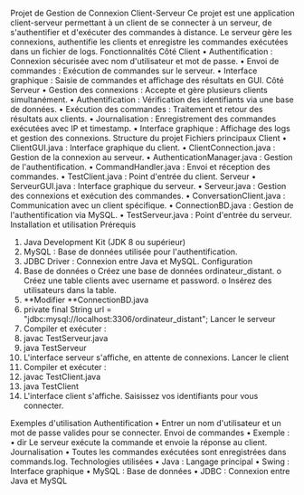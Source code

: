Projet de Gestion de Connexion Client-Serveur
Ce projet est une application client-serveur permettant à un client de se connecter à un serveur, de s'authentifier et d'exécuter des commandes à distance. Le serveur gère les connexions, authentifie les clients et enregistre les commandes exécutées dans un fichier de logs.
Fonctionnalités
Côté Client
•	Authentification : Connexion sécurisée avec nom d'utilisateur et mot de passe.
•	Envoi de commandes : Exécution de commandes sur le serveur.
•	Interface graphique : Saisie de commandes et affichage des résultats en GUI.
Côté Serveur
•	Gestion des connexions : Accepte et gère plusieurs clients simultanément.
•	Authentification : Vérification des identifiants via une base de données.
•	Exécution des commandes : Traitement et retour des résultats aux clients.
•	Journalisation : Enregistrement des commandes exécutées avec IP et timestamp.
•	Interface graphique : Affichage des logs et gestion des connexions.
Structure du projet
Fichiers principaux
Client
•	ClientGUI.java : Interface graphique du client.
•	ClientConnection.java : Gestion de la connexion au serveur.
•	AuthenticationManager.java : Gestion de l'authentification.
•	CommandHandler.java : Envoi et réception des commandes.
•	TestClient.java : Point d'entrée du client.
Serveur
•	ServeurGUI.java : Interface graphique du serveur.
•	Serveur.java : Gestion des connexions et exécution des commandes.
•	ConversationClient.java : Communication avec un client spécifique.
•	ConnectionBD.java : Gestion de l'authentification via MySQL.
•	TestServeur.java : Point d'entrée du serveur.
Installation et utilisation
Prérequis
1.	Java Development Kit (JDK 8 ou supérieur)
2.	MySQL : Base de données utilisée pour l'authentification.
3.	JDBC Driver : Connexion entre Java et MySQL.
Configuration
1.	Base de données
o	Créez une base de données ordinateur_distant.
o	Créez une table clients avec username et password.
o	Insérez des utilisateurs dans la table.
2.	**Modifier **ConnectionBD.java
3.	private final String url = "jdbc:mysql://localhost:3306/ordinateur_distant";
Lancer le serveur
1.	Compiler et exécuter : 
2.	javac TestServeur.java
3.	java TestServeur
4.	L'interface serveur s'affiche, en attente de connexions.
Lancer le client
1.	Compiler et exécuter : 
2.	javac TestClient.java
3.	java TestClient
4.	L'interface client s'affiche. Saisissez vos identifiants pour vous connecter.

Exemples d'utilisation
Authentification
•	Entrer un nom d'utilisateur et un mot de passe valides pour se connecter.
Envoi de commandes
•	Exemple : 
•	dir
Le serveur exécute la commande et envoie la réponse au client.
Journalisation
•	Toutes les commandes exécutées sont enregistrées dans commands.log.
Technologies utilisées
•	Java : Langage principal
•	Swing : Interface graphique
•	MySQL : Base de données
•	JDBC : Connexion entre Java et MySQL


